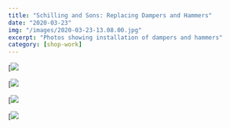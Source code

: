 ```yaml
---
title: "Schilling and Sons: Replacing Dampers and Hammers"
date: "2020-03-23"
img: "/images/2020-03-23-13.08.00.jpg"
excerpt: "Photos showing installation of dampers and hammers"
category: [shop-work]
---
```


[![](/images/2020-03-23-13.08.00-1024x768.jpg)

[![](/images/2020-03-22-15.50.20-1024x768.jpg)

[![](/images/2020-03-19-17.13.39-1024x768.jpg)

[![](/images/2020-02-20-15.06.16-1024x768.jpg)
